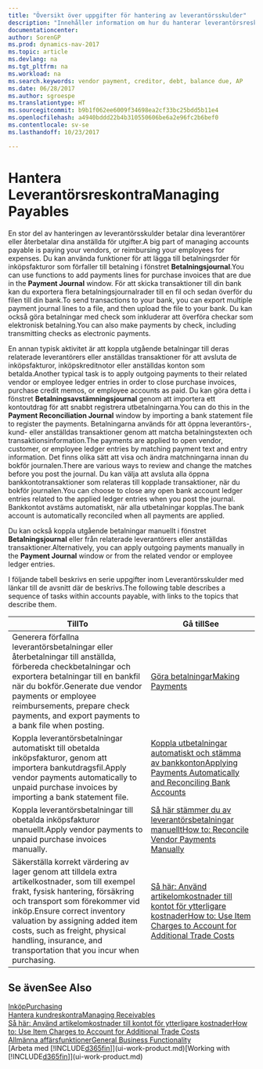 ```yaml
---
title: "Översikt över uppgifter för hantering av leverantörsskulder"
description: "Innehåller information om hur du hanterar leverantörsreskontra, till exempel betala fordringsägare eller koppla utgående betalningar till transaktioner för att stänga fakturor eller kreditnotor."
documentationcenter: 
author: SorenGP
ms.prod: dynamics-nav-2017
ms.topic: article
ms.devlang: na
ms.tgt_pltfrm: na
ms.workload: na
ms.search.keywords: vendor payment, creditor, debt, balance due, AP
ms.date: 06/28/2017
ms.author: sgroespe
ms.translationtype: HT
ms.sourcegitcommit: b9b1f062ee6009f34698ea2cf33bc25bdd5b11e4
ms.openlocfilehash: a4940bddd22b4b310550606be6a2e96fc2b6bef0
ms.contentlocale: sv-se
ms.lasthandoff: 10/23/2017

---
```

# <a name="managing-payables"></a><span data-ttu-id="7a2bb-103">Hantera Leverantörsreskontra</span><span class="sxs-lookup"><span data-stu-id="7a2bb-103">Managing Payables</span></span>
<span data-ttu-id="7a2bb-104">En stor del av hanteringen av leverantörsskulder betalar dina leverantörer eller återbetalar dina anställda för utgifter.</span><span class="sxs-lookup"><span data-stu-id="7a2bb-104">A big part of managing accounts payable is paying your vendors, or reimbursing your employees for expenses.</span></span> <span data-ttu-id="7a2bb-105">Du kan använda funktioner för att lägga till betalningsrder för inköpsfakturor som förfaller till betalning i fönstret **Betalningsjournal**.</span><span class="sxs-lookup"><span data-stu-id="7a2bb-105">You can use functions to add payments lines for purchase invoices that are due in the **Payment Journal** window.</span></span> <span data-ttu-id="7a2bb-106">För att skicka transaktioner till din bank kan du exportera flera betalningsjournalrader till en fil och sedan överför du filen till din bank.</span><span class="sxs-lookup"><span data-stu-id="7a2bb-106">To send transactions to your bank, you can export multiple payment journal lines to a file, and then upload the file to your bank.</span></span> <span data-ttu-id="7a2bb-107">Du kan också göra betalningar med check som inkluderar att överföra checkar som elektronisk betalning.</span><span class="sxs-lookup"><span data-stu-id="7a2bb-107">You can also make payments by check, including transmitting checks as electronic payments.</span></span>

<span data-ttu-id="7a2bb-108">En annan typisk aktivitet är att koppla utgående betalningar till deras relaterade leverantörers eller anställdas transaktioner för att avsluta de inköpsfakturor, inköpskreditnotor eller anställdas konton som betalda.</span><span class="sxs-lookup"><span data-stu-id="7a2bb-108">Another typical task is to apply outgoing payments to their related vendor or employee ledger entries in order to close purchase invoices, purchase credit memos, or employee accounts as paid.</span></span> <span data-ttu-id="7a2bb-109">Du kan göra detta i fönstret **Betalningsavstämningsjournal** genom att importera ett kontoutdrag för att snabbt registrera utbetalningarna.</span><span class="sxs-lookup"><span data-stu-id="7a2bb-109">You can do this in the **Payment Reconciliation Journal** window by importing a bank statement file to register the payments.</span></span> <span data-ttu-id="7a2bb-110">Betalningarna används för att öppna leverantörs-, kund- eller anställdas transaktioner genom att matcha betalningstexten och transaktionsinformation.</span><span class="sxs-lookup"><span data-stu-id="7a2bb-110">The payments are applied to open vendor, customer, or employee ledger entries by matching payment text and entry information.</span></span> <span data-ttu-id="7a2bb-111">Det finns olika sätt att visa och ändra matchningarna innan du bokför journalen.</span><span class="sxs-lookup"><span data-stu-id="7a2bb-111">There are various ways to review and change the matches before you post the journal.</span></span> <span data-ttu-id="7a2bb-112">Du kan välja att avsluta alla öppna bankkontotransaktioner som relateras till kopplade transaktioner, när du bokför journalen.</span><span class="sxs-lookup"><span data-stu-id="7a2bb-112">You can choose to close any open bank account ledger entries related to the applied ledger entries when you post the journal.</span></span> <span data-ttu-id="7a2bb-113">Bankkontot avstäms automatiskt, när alla utbetalningar kopplas.</span><span class="sxs-lookup"><span data-stu-id="7a2bb-113">The bank account is automatically reconciled when all payments are applied.</span></span>

<span data-ttu-id="7a2bb-114">Du kan också koppla utgående betalningar manuellt i fönstret **Betalningsjournal** eller från relaterade leverantörers eller anställdas transaktioner.</span><span class="sxs-lookup"><span data-stu-id="7a2bb-114">Alternatively, you can apply outgoing payments manually in the **Payment Journal** window or from the related vendor or employee ledger entries.</span></span>

<span data-ttu-id="7a2bb-115">I följande tabell beskrivs en serie uppgifter inom Leverantörsskulder med länkar till de avsnitt där de beskrivs.</span><span class="sxs-lookup"><span data-stu-id="7a2bb-115">The following table describes a sequence of tasks within accounts payable, with links to the topics that describe them.</span></span>

| <span data-ttu-id="7a2bb-116">Till</span><span class="sxs-lookup"><span data-stu-id="7a2bb-116">To</span></span> | <span data-ttu-id="7a2bb-117">Gå till</span><span class="sxs-lookup"><span data-stu-id="7a2bb-117">See</span></span> |
| --- | --- |
| <span data-ttu-id="7a2bb-118">Generera förfallna leverantörsbetalningar eller återbetalningar till anställda, förbereda checkbetalningar och exportera betalningar till en bankfil när du bokför.</span><span class="sxs-lookup"><span data-stu-id="7a2bb-118">Generate due vendor payments or employee reimbursements, prepare check payments, and export payments to a bank file when posting.</span></span> |[<span data-ttu-id="7a2bb-119">Göra betalningar</span><span class="sxs-lookup"><span data-stu-id="7a2bb-119">Making Payments</span></span>](payables-make-payments.md) |
| <span data-ttu-id="7a2bb-120">Koppla leverantörsbetalningar automatiskt till obetalda inköpsfakturor, genom att importera bankutdragsfil.</span><span class="sxs-lookup"><span data-stu-id="7a2bb-120">Apply vendor payments automatically to unpaid purchase invoices by importing a bank statement file.</span></span> |[<span data-ttu-id="7a2bb-121">Koppla utbetalningar automatiskt och stämma av bankkonton</span><span class="sxs-lookup"><span data-stu-id="7a2bb-121">Applying Payments Automatically and Reconciling Bank Accounts</span></span>](receivables-apply-payments-auto-reconcile-bank-accounts.md) |
| <span data-ttu-id="7a2bb-122">Koppla leverantörsbetalningar till obetalda inköpsfakturor manuellt.</span><span class="sxs-lookup"><span data-stu-id="7a2bb-122">Apply vendor payments to unpaid purchase invoices manually.</span></span> |[<span data-ttu-id="7a2bb-123">Så här stämmer du av leverantörsbetalningar manuellt</span><span class="sxs-lookup"><span data-stu-id="7a2bb-123">How to: Reconcile Vendor Payments Manually</span></span>](payables-how-apply-purchase-transactions-manually.md) |
|<span data-ttu-id="7a2bb-124">Säkerställa korrekt värdering av lager genom att tilldela extra artikelkostnader, som till exempel frakt, fysisk hantering, försäkring och transport som förekommer vid inköp.</span><span class="sxs-lookup"><span data-stu-id="7a2bb-124">Ensure correct inventory valuation by assigning added item costs, such as freight, physical handling, insurance, and transportation that you incur when purchasing.</span></span>|[<span data-ttu-id="7a2bb-125">Så här: Använd artikelomkostnader till kontot för ytterligare kostnader</span><span class="sxs-lookup"><span data-stu-id="7a2bb-125">How to: Use Item Charges to Account for Additional Trade Costs</span></span>](payables-how-assign-item-charges.md)|

## <a name="see-also"></a><span data-ttu-id="7a2bb-126">Se även</span><span class="sxs-lookup"><span data-stu-id="7a2bb-126">See Also</span></span>
[<span data-ttu-id="7a2bb-127">Inköp</span><span class="sxs-lookup"><span data-stu-id="7a2bb-127">Purchasing</span></span>](purchasing-manage-purchasing.md)  
[<span data-ttu-id="7a2bb-128">Hantera kundreskontra</span><span class="sxs-lookup"><span data-stu-id="7a2bb-128">Managing Receivables</span></span>](receivables-manage-receivables.md)  
[<span data-ttu-id="7a2bb-129">Så här: Använd artikelomkostnader till kontot för ytterligare kostnader</span><span class="sxs-lookup"><span data-stu-id="7a2bb-129">How to: Use Item Charges to Account for Additional Trade Costs</span></span>](payables-how-assign-item-charges.md)  
[<span data-ttu-id="7a2bb-130">Allmänna affärsfunktioner</span><span class="sxs-lookup"><span data-stu-id="7a2bb-130">General Business Functionality</span></span>](ui-across-business-areas.md)  
<span data-ttu-id="7a2bb-131">[Arbeta med [!INCLUDE[d365fin](includes/d365fin_md.md)]](ui-work-product.md)</span><span class="sxs-lookup"><span data-stu-id="7a2bb-131">[Working with [!INCLUDE[d365fin](includes/d365fin_md.md)]](ui-work-product.md)</span></span>

